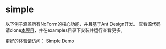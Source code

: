# simple

以下例子涵盖所有NoForm的核心功能，并且基于Ant Design开发。
查看源代码请clone[本项目](https://github.com/alibaba/noform)，并在examples目录下安装并运行查看更多。

更好的体验请访问： [Simple Demo](https://alibaba.github.io/noform/examples/build/)
